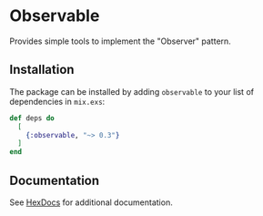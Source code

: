 # Observable

Provides simple tools to implement the "Observer" pattern.

## Installation

The package can be installed by adding `observable` to your list of dependencies in `mix.exs`:

```elixir
def deps do
  [
    {:observable, "~> 0.3"}
  ]
end
```

## Documentation

See [HexDocs](https://hexdocs.pm/observable) for additional documentation.

